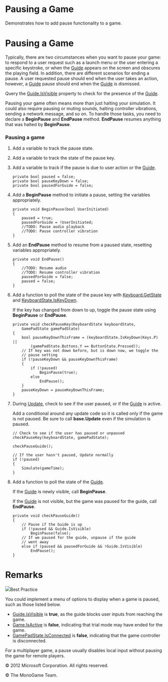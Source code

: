 

# Pausing a Game

Demonstrates how to add pause functionality to a game.

# Pausing a Game

Typically, there are two circumstances when you want to pause your game: to respond to a user request such as a launch menu or the user entering a specific keystroke, or when the [Guide](T_Microsoft_Xna_Framework_GamerServices_Guide.md) appears on the screen and obscures the playing field. In addition, there are different scenarios for ending a pause. A user requested pause should end when the user takes an action, however, a [Guide](T_Microsoft_Xna_Framework_GamerServices_Guide.md) pause should end when the [Guide](T_Microsoft_Xna_Framework_GamerServices_Guide.md) is dismissed.

Query the [Guide.IsVisible](P_Microsoft_Xna_Framework_GamerServices_Guide_IsVisible.md) property to check for the presence of the [Guide](T_Microsoft_Xna_Framework_GamerServices_Guide.md).

Pausing your game often means more than just halting your simulation. It could also require pausing or muting sounds, halting controller vibrations, sending a network message, and so on. To handle those tasks, you need to declare a **BeginPause** and **EndPause** method. **EndPause** resumes anything that was halted by **BeginPause**.

### Pausing a game

1.  Add a variable to track the pause state.
    
2.  Add a variable to track the state of the pause key.
    
3.  Add a variable to track if the pause is due to user action or the [Guide](T_Microsoft_Xna_Framework_GamerServices_Guide.md).
    
    ```
    private bool paused = false;
    private bool pauseKeyDown = false;
    private bool pausedForGuide = false;
    ```
                        
    
4.  Add a **BeginPause** method to initiate a pause, setting the variables appropriately.
    
    ```
    private void BeginPause(bool UserInitiated)
    {
        paused = true;
        pausedForGuide = !UserInitiated;
        //TODO: Pause audio playback
        //TODO: Pause controller vibration
    }
    ```
                        
    
5.  Add an **EndPause** method to resume from a paused state, resetting variables appropriately.
    
    ```
    private void EndPause()
    {
        //TODO: Resume audio
        //TODO: Resume controller vibration
        pausedForGuide = false;
        paused = false;
    }
    ```
                        
    
6.  Add a function to poll the state of the pause key with [Keyboard.GetState](O_M_MXFI_Keyboard_GetState.md) and [KeyboardState.IsKeyDown](M_Microsoft_Xna_Framework_Input_KeyboardState_IsKeyDown.md).
    
    If the key has changed from down to up, toggle the pause state using **BeginPause** or **EndPause**.
    
    ```
    private void checkPauseKey(KeyboardState keyboardState,
        GamePadState gamePadState)
    {
        bool pauseKeyDownThisFrame = (keyboardState.IsKeyDown(Keys.P) ||
            (gamePadState.Buttons.Y == ButtonState.Pressed));
        // If key was not down before, but is down now, we toggle the
        // pause setting
        if (!pauseKeyDown && pauseKeyDownThisFrame)
        {
            if (!paused)
                BeginPause(true);
            else
                EndPause();
        }
        pauseKeyDown = pauseKeyDownThisFrame;
    }
    ```
                        
    
7.  During [Update](M_Microsoft_Xna_Framework_Game_Update.md), check to see if the user paused, or if the [Guide](T_Microsoft_Xna_Framework_GamerServices_Guide.md) is active.
    
    Add a conditional around any update code so it is called only if the game is not paused. Be sure to call **base.Update** even if the simulation is paused.
    
    ```
    // Check to see if the user has paused or unpaused
    checkPauseKey(keyboardState, gamePadState);
    
    checkPauseGuide();
    
    // If the user hasn't paused, Update normally
    if (!paused)
    {
        Simulate(gameTime);
    }
    ```
                        
    
8.  Add a function to poll the state of the [Guide](T_Microsoft_Xna_Framework_GamerServices_Guide.md).
    
    If the [Guide](T_Microsoft_Xna_Framework_GamerServices_Guide.md) is newly visible, call **BeginPause**.
    
    If the [Guide](T_Microsoft_Xna_Framework_GamerServices_Guide.md) is not visible, but the game was paused for the guide, call **EndPause**.
    
    ```
    private void checkPauseGuide()
    {
        // Pause if the Guide is up
        if (!paused && Guide.IsVisible)
            BeginPause(false);
        // If we paused for the guide, unpause if the guide
        // went away
        else if (paused && pausedForGuide && !Guide.IsVisible)
            EndPause();
    }
    ```
                        
    

# Remarks

![](bp.gif)Best Practice

You could implement a menu of options to display when a game is paused, such as those listed below.

*   [Guide.IsVisible](P_Microsoft_Xna_Framework_GamerServices_Guide_IsVisible.md) is **true**, as the guide blocks user inputs from reaching the game.
*   [Game.IsActive](P_Microsoft_Xna_Framework_Game_IsActive.md) is **false**, indicating that trial mode may have ended for the game.
*   [GamePadState.IsConnected](P_Microsoft_Xna_Framework_Input_GamePadState_IsConnected.md) is **false**, indicating that the game controller is disconnected.

For a multiplayer game, a pause usually disables local input without pausing the game for remote players.

© 2012 Microsoft Corporation. All rights reserved.  

© The MonoGame Team.
